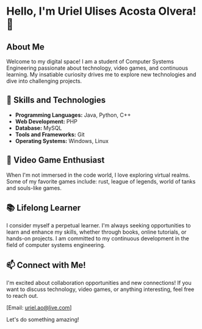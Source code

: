 # Hello, I'm Uriel Ulises Acosta Olvera! 👋

## About Me

Welcome to my digital space! I am a student of Computer Systems Engineering passionate about technology, video games, and continuous learning. My insatiable curiosity drives me to explore new technologies and dive into challenging projects.

## 🚀 Skills and Technologies

- **Programming Languages:** Java, Python, C++
- **Web Development:** PHP
- **Database:** MySQL
- **Tools and Frameworks:** Git
- **Operating Systems:** Windows, Linux

## 👾 Video Game Enthusiast

When I'm not immersed in the code world, I love exploring virtual realms. Some of my favorite games include: rust, league of legends, world of tanks and souls-like games.

## 📚 Lifelong Learner

I consider myself a perpetual learner. I'm always seeking opportunities to learn and enhance my skills, whether through books, online tutorials, or hands-on projects. I am committed to my continuous development in the field of computer systems engineering.

## 📫 Connect with Me!

I'm excited about collaboration opportunities and new connections! If you want to discuss technology, video games, or anything interesting, feel free to reach out.

[Email: uriel.ao@live.com]

Let's do something amazing!

